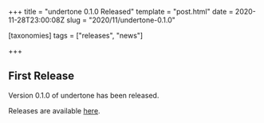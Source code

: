 +++
title = "undertone 0.1.0 Released"
template = "post.html"
date = 2020-11-28T23:00:08Z
slug = "2020/11/undertone-0.1.0"

[taxonomies]
tags = ["releases", "news"]

+++

## First Release

Version 0.1.0 of undertone has been released.

Releases are available [here](https://github.com/ut-proj/undertone/tags).

